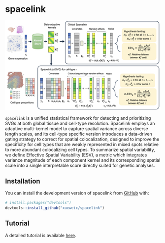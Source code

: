 
<!-- README.md is generated from README.Rmd. Please edit that file -->

# spacelink

<!-- badges: start -->
<!-- badges: end -->

![](man/figures/spacelink_schematic.png)

`spacelink` is a unified statistical framework for detecting and
prioritizing SVGs at both global tissue and cell-type resolution.
Spacelink employs an adaptive multi-kernel model to capture spatial
variance across diverse length scales, and its cell-type specific
version introduces a data-driven gating strategy to correct for spatial
colocalization, designed to improve the specificity for cell types that
are weakly represented in mixed spots relative to more abundant
colocalizing cell types. To summarize spatial variability, we define
Effective Spatial Variability (ESV), a metric which integrates variance
magnitude of each component kernel and its corresponding spatial scale
into a single interpretable score directly suited for genetic analyses.

## Installation

You can install the development version of spacelink from
[GitHub](https://github.com/) with:

``` r
# install.packages("devtools")
devtools::install_github("xueweic/spacelink")
```

## Tutorial

A detailed tutorial is available
[here](https://xueweic.github.io/spacelink/index.html).
